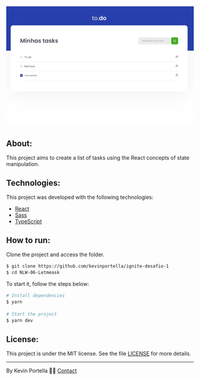 <h1 align="center">
    <img src='./To_do.jpg'>
</h1>

## About: 

This project aims to create a list of tasks using the React concepts of state manipulation. 

## Technologies:

This project was developed with the following technologies: 

- [React](https://reactjs.org)
- [Sass](https://sass-lang.com)
- [TypeScript](https://www.typescriptlang.org/)

## How to run:

Clone the project and access the folder.

```bash
$ git clone https://github.com/kevinportella/ignite-desafio-1
$ cd NLW-06-Letmeask
```

To start it, follow the steps below: 
```bash
# Install dependencies
$ yarn

# Start the project 
$ yarn dev
```

## License:

This project is under the MIT license. See the file [LICENSE](LICENSE.md) for more details.

---

By Kevin Portella 👋🏽 [Contact](https://www.linkedin.com/in/kevin-bohry-58a4614b/)
